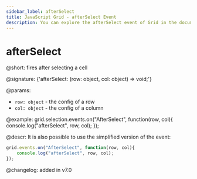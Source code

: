 ```yaml
---
sidebar_label: afterSelect
title: JavaScript Grid - afterSelect Event 
description: You can explore the afterSelect event of Grid in the documentation of the DHTMLX JavaScript UI library. Browse developer guides and API reference, try out code examples and live demos, and download a free 30-day evaluation version of DHTMLX Suite.
---
```


# afterSelect

@short: fires after selecting a cell

@signature: {'afterSelect: (row: object, col: object) => void;'}

@params:

- `row: object` - the config of a row
- `col: object` - the config of a column

@example:
grid.selection.events.on("AfterSelect", function(row, col){
    console.log("afterSelect", row, col); 
});

@descr:
It is also possible to use the simplified version of the event:

~~~js
grid.events.on("AfterSelect", function(row, col){
    console.log("afterSelect", row, col); 
});
~~~

@changelog:
added in v7.0

[comment]: # (@relatedapi: grid/api/selection/selection_enable_method.md)
